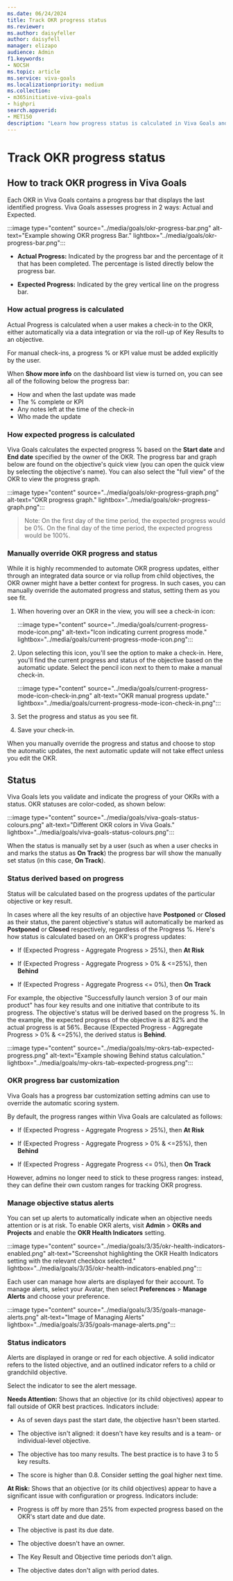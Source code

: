 ```yaml
---
ms.date: 06/24/2024
title: Track OKR progress status
ms.reviewer: 
ms.author: daisyfeller
author: daisyfell
manager: elizapo
audience: Admin
f1.keywords:
- NOCSH
ms.topic: article
ms.service: viva-goals
ms.localizationpriority: medium
ms.collection:  
- m365initiative-viva-goals
- highpri
search.appverid:
- MET150
description: "Learn how progress status is calculated in Viva Goals and how to track it."
---
```


# Track OKR progress status

## How to track OKR progress in Viva Goals

Each OKR in Viva Goals contains a progress bar that displays the last identified progress. Viva Goals assesses progress in 2 ways: Actual and Expected.

:::image type="content" source="../media/goals/okr-progress-bar.png" alt-text="Example showing OKR progress Bar." lightbox="../media/goals/okr-progress-bar.png":::

- **Actual Progress:** Indicated by the progress bar and the percentage of it that has been completed. The percentage is listed directly below the progress bar.

- **Expected Progress:** Indicated by the grey vertical line on the progress bar.

### How actual progress is calculated

Actual Progress is calculated when a user makes a check-in to the OKR, either automatically via a data integration or via the roll-up of Key Results to an objective.

For manual check-ins, a progress % or KPI value must be added explicitly by the user.

When **Show more info** on the dashboard list view is turned on, you can see all of the following below the progress bar:

- How and when the last update was made
- The % complete or KPI
- Any notes left at the time of the check-in
- Who made the update

### How expected progress is calculated

Viva Goals calculates the expected progress % based on the **Start date** and **End date** specified by the owner of the OKR. The progress bar and graph below are found on the objective's quick view (you can open the quick view by selecting the objective's name). You can also select the "full view" of the OKR to view the progress graph.

:::image type="content" source="../media/goals/okr-progress-graph.png" alt-text="OKR progress graph." lightbox="../media/goals/okr-progress-graph.png":::

> Note:
> On the first day of the time period, the expected progress would be 0%.
> On the final day of the time period, the expected progress would be 100%.

### Manually override OKR progress and status

While it is highly recommended to automate OKR progress updates, either through an integrated data source or via rollup from child objectives, the OKR owner might have a better context for progress. In such cases, you can manually override the automated progress and status, setting them as you see fit.

1. When hovering over an OKR in the view, you will see a check-in icon:

    :::image type="content" source="../media/goals/current-progress-mode-icon.png" alt-text="Icon indicating current progress mode." lightbox="../media/goals/current-progress-mode-icon.png":::

1. Upon selecting this icon, you'll see the option to make a check-in. Here, you'll find the current progress and status of the objective based on the automatic update. Select the pencil icon next to them to make a manual check-in.

    :::image type="content" source="../media/goals/current-progress-mode-icon-check-in.png" alt-text="OKR manual progress update." lightbox="../media/goals/current-progress-mode-icon-check-in.png":::

1. Set the progress and status as you see fit.

1. Save your check-in.

When you manually override the progress and status and choose to stop the automatic updates, the next automatic update will not take effect unless you edit the OKR.

## Status

Viva Goals lets you validate and indicate the progress of your OKRs with a status. OKR statuses are color-coded, as shown below:

:::image type="content" source="../media/goals/viva-goals-status-colours.png" alt-text="Different OKR colors in Viva Goals." lightbox="../media/goals/viva-goals-status-colours.png":::

When the status is manually set by a user (such as when a user checks in and marks the status as **On Track**) the progress bar will show the manually set status (in this case, **On Track**).

### Status derived based on progress

Status will be calculated based on the progress updates of the particular objective or key result.

In cases where all the key results of an objective have **Postponed** or **Closed** as their status, the parent objective's status will automatically be marked as **Postponed** or **Closed** respectively, regardless of the Progress %. Here's how status is calculated based on an OKR's progress updates:

- If (Expected Progress - Aggregate Progress > 25%), then **At Risk**

- If (Expected Progress - Aggregate Progress > 0% & <=25%), then **Behind**

- If (Expected Progress - Aggregate Progress <= 0%), then **On Track**

For example, the objective "Successfully launch version 3 of our main product" has four key results and one initiative that contribute to its progress. The objective's status will be derived based on the progress %. In the example, the expected progress of the objective is at 82% and the actual progress is at 56%. Because (Expected Progress - Aggregate Progress > 0% & <=25%), the derived status is **Behind**.

:::image type="content" source="../media/goals/my-okrs-tab-expected-progress.png" alt-text="Example showing Behind status calculation." lightbox="../media/goals/my-okrs-tab-expected-progress.png":::

### OKR progress bar customization

Viva Goals has a progress bar customization setting admins can use to override the automatic scoring system.

By default, the progress ranges within Viva Goals are calculated as follows:

- If (Expected Progress - Aggregate Progress > 25%), then **At Risk**

- If (Expected Progress - Aggregate Progress > 0% & <=25%), then **Behind**

- If (Expected Progress - Aggregate Progress <= 0%), then **On Track**

However, admins no longer need to stick to these progress ranges: instead, they can define their own custom ranges for tracking OKR progress.

### Manage objective status alerts

You can set up alerts to automatically indicate when an objective needs attention or is at risk. To enable OKR alerts, visit **Admin** > **OKRs and Projects** and enable the **OKR Health Indicators** setting.

:::image type="content" source="../media/goals/3/35/okr-health-indicators-enabled.png" alt-text="Screenshot highlighting the OKR Health Indicators setting with the relevant checkbox selected." lightbox="../media/goals/3/35/okr-health-indicators-enabled.png":::

Each user can manage how alerts are displayed for their account. To manage alerts, select your Avatar, then select **Preferences** > **Manage Alerts** and choose your preference.

:::image type="content" source="../media/goals/3/35/goals-manage-alerts.png" alt-text="Image of Managing Alerts" lightbox="../media/goals/3/35/goals-manage-alerts.png":::

### Status indicators

Alerts are displayed in orange or red for each objective. A solid indicator refers to the listed objective, and an outlined indicator refers to a child or grandchild objective.

Select the indicator to see the alert message.

**Needs Attention:** Shows that an objective (or its child objectives) appear to fall outside of OKR best practices. Indicators include:

- As of seven days past the start date, the objective hasn't been started.

- The objective isn't aligned: it doesn't have key results and is a team- or individual-level objective.

- The objective has too many results. The best practice is to have 3 to 5 key results.

- The score is higher than 0.8. Consider setting the goal higher next time.

**At Risk:** Shows that an objective (or its child objectives) appear to have a significant issue with configuration or progress. Indicators include:

- Progress is off by more than 25% from expected progress based on the OKR's start date and due date.

- The objective is past its due date.

- The objective doesn't have an owner.

- The Key Result and Objective time periods don't align.

- The objective dates don't align with period dates.
